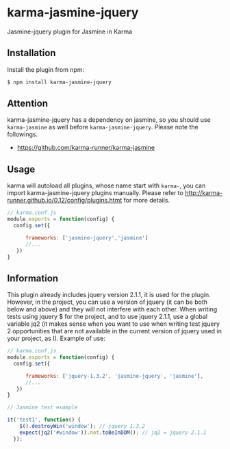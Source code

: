 karma-jasmine-jquery
====================

Jasmine-jquery plugin for Jasmine in Karma

## Installation

Install the plugin from npm:

```sh
$ npm install karma-jasmine-jquery
```

## Attention
karma-jasmine-jquery has a dependency on jasmine, so you should use `karma-jasmine` as well before `karma-jasmine-jquery`. Please note the followings.
+ https://github.com/karma-runner/karma-jasmine

## Usage
karma will autoload all plugins, whose name start with `karma-`, you can import karma-jasmine-jquery plugins manually. Please refer to http://karma-runner.github.io/0.12/config/plugins.htmt for more details. 

```js
// karma.conf.js
module.exports = function(config) {
  config.set({

      frameworks: ['jasmine-jquery','jasmine']
      //...
   })
}
```

## Information
This plugin already includes jquery version 2.1.1, it is used for the plugin. 
However, in the project, you can use a version of jquery (it can be both below and above) and they will not interfere with each other. 
When writing tests using jquery $ for the project, and to use jquery 2.1.1, use a global variable jq2 (it makes sense when you want to use when writing test jquery 2 opportunities that are not available in the current version of jquery used in your project, as I). 
Example of use:

```js
// karma.conf.js
module.exports = function(config) {
  config.set({

      frameworks: ['jquery-1.3.2', 'jasmine-jquery', 'jasmine'],
      //...
   })
}

// Jasmine test example

it('test1', function() {
    $().destroyWin('window'); // jquery 1.3.2
    expect(jq2('#window')).not.toBeInDOM(); // jq2 = jquery 2.1.1
  });

```



